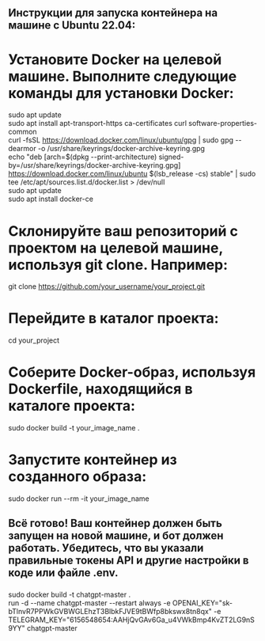 ## Инструкции для запуска контейнера на машине с Ubuntu 22.04:  

# Установите Docker на целевой машине. Выполните следующие команды для установки Docker:  

sudo apt update  
sudo apt install apt-transport-https ca-certificates curl software-properties-common  
curl -fsSL https://download.docker.com/linux/ubuntu/gpg | sudo gpg --dearmor -o /usr/share/keyrings/docker-archive-keyring.gpg  
echo "deb [arch=$(dpkg --print-architecture) signed-by=/usr/share/keyrings/docker-archive-keyring.gpg] https://download.docker.com/linux/ubuntu $(lsb_release -cs) stable" | sudo tee /etc/apt/sources.list.d/docker.list > /dev/null  
sudo apt update  
sudo apt install docker-ce  

# Склонируйте ваш репозиторий с проектом на целевой машине, используя git clone. Например:  
 
git clone https://github.com/your_username/your_project.git  

# Перейдите в каталог проекта:  
 
cd your_project  

# Соберите Docker-образ, используя Dockerfile, находящийся в каталоге проекта:  
 
sudo docker build -t your_image_name .  

# Запустите контейнер из созданного образа:  

sudo docker run --rm -it your_image_name  
## Всё готово! Ваш контейнер должен быть запущен на новой машине, и бот должен работать. Убедитесь, что вы указали правильные токены API и другие настройки в коде или файле .env.  
  
  ###  
  
 sudo docker build -t chatgpt-master .  
 run -d --name chatgpt-master --restart always -e OPENAI_KEY="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" -e  TELEGRAM_KEY="6156548654:AAHjQvGAv6Ga_u4VWkBmp4KvZT2LG9nS9YY" chatgpt-master  
